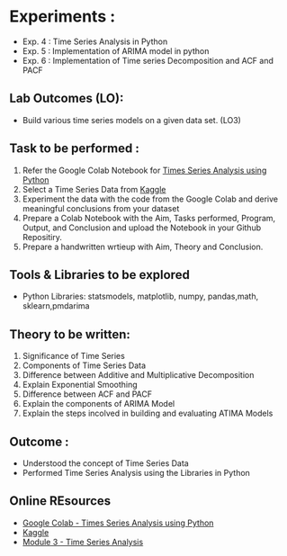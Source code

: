 # Experiments : 
- Exp. 4 : Time Series Analysis in Python
- Exp. 5 : Implementation of ARIMA model in python
- Exp. 6 : Implementation of Time series Decomposition and ACF and PACF
## Lab Outcomes (LO):
* Build various time series models on a given data set. (LO3)
## Task to be performed :
1. Refer the Google Colab Notebook for [Times Series Analysis using Python](https://github.com/LifnaJos/ADC601-Data-Analytics-Visualization/blob/main/M3_DAV.ipynb)
2. Select a Time Series Data from [Kaggle](https://www.kaggle.com/datasets/?search=Time+series)
3. Experiment the data with the code from the Google Colab and derive meaningful conclusions from your dataset
4. Prepare a Colab Notebook with the Aim, Tasks performed, Program, Output, and Conclusion and upload the Notebook in your Github Repositiry.
5. Prepare a handwritten wrtieup with Aim, Theory and Conclusion.

## Tools & Libraries to be explored
* Python Libraries: statsmodels, matplotlib, numpy, pandas,math, sklearn,pmdarima

## Theory to be written:
1. Significance of Time Series 
2. Components of Time Series Data
3. Difference between Additive and Multiplicative Decomposition
4. Explain Exponential Smoothing
5. Difference between ACF and PACF
6. Explain the components of ARIMA Model
7. Explain the steps incolved in building and evaluating ATIMA Models
   
## Outcome :
* Understood the concept of Time Series Data
* Performed Time Series Analysis using the Libraries in Python

## Online REsources
* [Google Colab - Times Series Analysis using Python](https://github.com/LifnaJos/ADC601-Data-Analytics-Visualization/blob/main/M3_DAV.ipynb)
* [Kaggle](https://www.kaggle.com/datasets/?search=Time+series)
* [Module 3 - Time Series Analysis](https://github.com/LifnaJos/ADC601-Data-Analytics-Visualization/blob/main/PPTs/M3_DAV.pdf)
